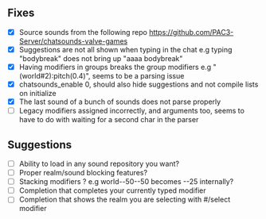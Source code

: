 ## Fixes
- [x] Source sounds from the following repo https://github.com/PAC3-Server/chatsounds-valve-games
- [x] Suggestions are not all shown when typing in the chat e.g typing "bodybreak" does not bring up "aaaa bodybreak"
- [x] Having modifiers in groups breaks the group modifiers e.g "(world#2):pitch(0.4)", seems to be a parsing issue
- [x] chatsounds_enable 0, should also hide suggestions and not compile lists on initialize
- [x] The last sound of a bunch of sounds does not parse properly
- [ ] Legacy modifiers assigned incorrectly, and arguments too, seems to have to do with waiting for a second char in the parser

## Suggestions
- [ ] Ability to load in any sound repository you want?
- [ ] Proper realm/sound blocking features?
- [ ] Stacking modifiers ? e.g world--50--50 becomes --25 internally?
- [ ] Completion that completes your currently typed modifier
- [ ] Completion that shows the realm you are selecting with #/select modifier